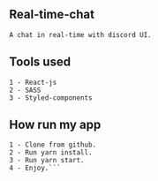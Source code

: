 ## Real-time-chat

``A chat in real-time with discord UI.``

## Tools used
```
1 - React-js
2 - SASS
3 - Styled-components
```

## How run my app
```
1 - Clone from github.
2 - Run yarn install.
3 - Run yarn start.
4 - Enjoy.```
